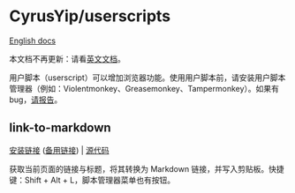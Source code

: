 # CyrusYip/userscripts

[English docs](README.md)

本文档不再更新：请看[英文文档](README.md)。

用户脚本（userscript）可以增加浏览器功能。使用用户脚本前，请安装用户脚本管理器（例如：Violentmonkey、Greasemonkey、Tampermonkey）。如果有 bug，[请报告](https://github.com/CyrusYip/userscripts/issues)。

## link-to-markdown

[安装链接][安装链接] ([备用链接][备用链接]) | [源代码][源代码]

[安装链接]: https://github.com/CyrusYip/userscripts/raw/main/scripts/link-to-markdown.user.js
[备用链接]: https://cdn.jsdelivr.net/gh/CyrusYip/userscripts@main/scripts/link-to-markdown.user.js
[源代码]: scripts/link-to-markdown.user.js

获取当前页面的链接与标题，将其转换为 Markdown 链接，并写入剪贴板。快捷键：Shift + Alt + L，脚本管理器菜单也有按钮。